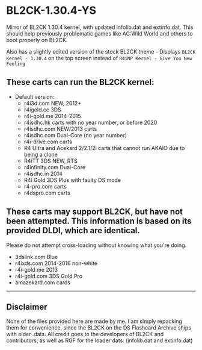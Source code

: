 # BL2CK-1.30.4-YS
Mirror of BL2CK 1.30.4 kernel, with updated infolib.dat and extinfo.dat. This should help previously problematic games like AC:Wild World and others to boot properly on BL2CK.

Also has a slightly edited version of the stock BL2CK theme - Displays `BL2CK Kernel - 1.30.4` on the top screen instead of `R4iNP Kernel - Give You New Feeling`

## These carts can run the BL2CK kernel:
- Default version:
  - r4i3d.com NEW, 2012+
  - r4igold.cc 3DS
  - r4i-gold.me 2014-2015
  - r4isdhc.hk carts with no year number, or before 2020
  - r4isdhc.com NEW/2013 carts
  - r4isdhc.com Dual-Core (no year number)
  - r4i-drive.com carts
  - R4 Ultra and Acekard 2/2.1/2i carts that cannot run AKAIO due to being a clone
  - R4iTT 3DS NEW, RTS
  - r4infinity.com Dual-Core
  - r4isdhc.in 2014
  - R4i Gold 3DS Plus with faulty DS mode
  - r4-pro.com carts
  - r4dspro.com carts

## These carts may support BL2CK, but have not been attempted. This information is based on its provided DLDI, which are identical.  
Please do not attempt cross-loading without knowing what you're doing.
- 3dslink.com Blue
- r4ixds.com 2014-2016 non-white
- r4i-gold.me 2013
- r4i-gold.com 3DS Gold Pro
- amazekard.com cards

---

## Disclaimer
None of the files provided here are made by me. I am simply repacking them for convenience, since the BL2CK on the DS Flashcard Archive ships with older .dats.
All credit goes to the developers of BL2CK and contributors, as well as RGF for the loader dats. (infolib.dat and extinfo.dat)
